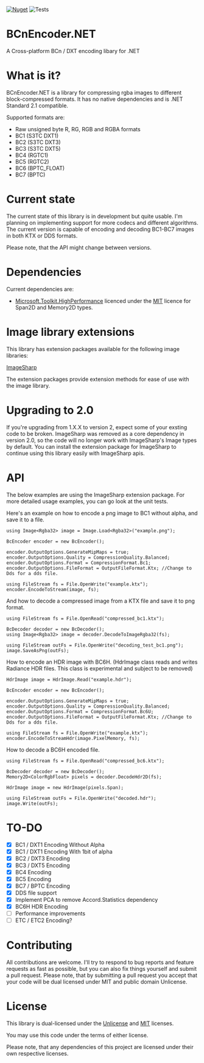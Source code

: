 [![Nuget](https://img.shields.io/nuget/v/BCnEncoder.Net)](https://www.nuget.org/packages/BCnEncoder.Net/)
![Tests](https://github.com/Nominom/BCnEncoder.NET/workflows/Tests/badge.svg)

# BCnEncoder.NET
A Cross-platform BCn / DXT encoding libary for .NET

# What is it?
BCnEncoder.NET is a library for compressing rgba images to different block-compressed formats. It has no native dependencies and is .NET Standard 2.1 compatible.

Supported formats are:
 - Raw unsigned byte R, RG, RGB and RGBA formats
 - BC1 (S3TC DXT1)
 - BC2 (S3TC DXT3)
 - BC3 (S3TC DXT5)
 - BC4 (RGTC1)
 - BC5 (RGTC2)
 - BC6 (BPTC_FLOAT)
 - BC7 (BPTC)

# Current state
The current state of this library is in development but quite usable. I'm planning on implementing support for more codecs and 
different algorithms. The current version is capable of encoding and decoding BC1-BC7 images in both KTX or DDS formats.

Please note, that the API might change between versions.
# Dependencies
Current dependencies are:
* [Microsoft.Toolkit.HighPerformance](https://github.com/windows-toolkit/WindowsCommunityToolkit) licenced under the [MIT](https://opensource.org/licenses/MIT) licence for Span2D and Memory2D types.

# Image library extensions
This library has extension packages available for the following image libraries:

[ImageSharp](https://www.nuget.org/packages/BCnEncoder.Net.ImageSharp/)

The extension packages provide extension methods for ease of use with the image library.

# Upgrading to 2.0

If you're upgrading from 1.X.X to version 2, expect some of your exsting code to be broken. ImageSharp was removed as a core dependency in version 2.0, so the code will no longer work with ImageSharp's Image types by default. You can install the extension package for ImageSharp to continue using this library easily with ImageSharp apis.

# API
The below examples are using the ImageSharp extension package. For more detailed usage examples, you can go look at the unit tests. 

Here's an example on how to encode a png image to BC1 without alpha, and save it to a file.
```CSharp
using Image<Rgba32> image = Image.Load<Rgba32>("example.png");

BcEncoder encoder = new BcEncoder();

encoder.OutputOptions.GenerateMipMaps = true;
encoder.OutputOptions.Quality = CompressionQuality.Balanced;
encoder.OutputOptions.Format = CompressionFormat.Bc1;
encoder.OutputOptions.FileFormat = OutputFileFormat.Ktx; //Change to Dds for a dds file.

using FileStream fs = File.OpenWrite("example.ktx");
encoder.EncodeToStream(image, fs);
```

And how to decode a compressed image from a KTX file and save it to png format.
```CSharp
using FileStream fs = File.OpenRead("compressed_bc1.ktx");

BcDecoder decoder = new BcDecoder();
using Image<Rgba32> image = decoder.DecodeToImageRgba32(fs);

using FileStream outFs = File.OpenWrite("decoding_test_bc1.png");
image.SaveAsPng(outFs);
```

How to encode an HDR image with BC6H. 
(HdrImage class reads and writes Radiance HDR files. This class is experimental and subject to be removed)
```CSharp
HdrImage image = HdrImage.Read("example.hdr");
			
BcEncoder encoder = new BcEncoder();

encoder.OutputOptions.GenerateMipMaps = true;
encoder.OutputOptions.Quality = CompressionQuality.Balanced;
encoder.OutputOptions.Format = CompressionFormat.Bc6U;
encoder.OutputOptions.FileFormat = OutputFileFormat.Ktx; //Change to Dds for a dds file.

using FileStream fs = File.OpenWrite("example.ktx");
encoder.EncodeToStreamHdr(image.PixelMemory, fs);
```

How to decode a BC6H encoded file.
```CSharp
using FileStream fs = File.OpenRead("compressed_bc6.ktx");

BcDecoder decoder = new BcDecoder();
Memory2D<ColorRgbFloat> pixels = decoder.DecodeHdr2D(fs);

HdrImage image = new HdrImage(pixels.Span);

using FileStream outFs = File.OpenWrite("decoded.hdr");
image.Write(outFs);
```

# TO-DO

- [x] BC1 / DXT1 Encoding Without Alpha
- [x] BC1 / DXT1 Encoding With 1bit of alpha
- [x] BC2 / DXT3 Encoding
- [x] BC3 / DXT5 Encoding
- [x] BC4 Encoding
- [x] BC5 Encoding
- [x] BC7 / BPTC Encoding
- [x] DDS file support
- [x] Implement PCA to remove Accord.Statistics dependency
- [x] BC6H HDR Encoding
- [ ] Performance improvements
- [ ] ETC / ETC2 Encoding?

# Contributing
All contributions are welcome. I'll try to respond to bug reports and feature requests as fast as possible, but you can also fix things yourself and submit a pull request. Please note, that by submitting a pull request you accept that your code will be dual licensed under MIT and public domain Unlicense.

# License
This library is dual-licensed under the [Unlicense](https://unlicense.org/) and [MIT](https://opensource.org/licenses/MIT) licenses.

You may use this code under the terms of either license.

Please note, that any dependencies of this project are licensed under their own respective licenses.
